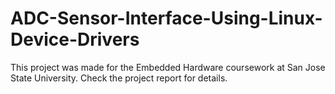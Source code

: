 # ADC-Sensor-Interface-Using-Linux-Device-Drivers

This project was made for the Embedded Hardware coursework at San Jose State University.
Check the project report for details.
